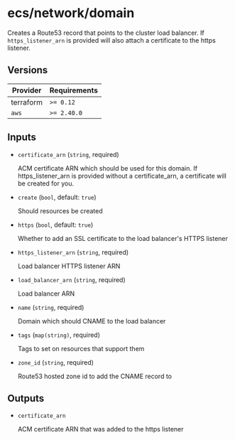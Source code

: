 # ecs/network/domain

Creates a Route53 record that points to the cluster load balancer. If `https_listener_arn` is provided will also attach a certificate to the https listener.

<!-- bin/docs -->

## Versions

| Provider | Requirements |
|-|-|
| terraform | `>= 0.12` |
| `aws` | `>= 2.40.0` |

## Inputs

* `certificate_arn` (`string`, required)

    ACM certificate ARN which should be used for this domain. If https_listener_arn is provided without a certificate_arn, a certificate will be created for you.

* `create` (`bool`, default: `true`)

    Should resources be created

* `https` (`bool`, default: `true`)

    Whether to add an SSL certificate to the load balancer's HTTPS listener

* `https_listener_arn` (`string`, required)

    Load balancer HTTPS listener ARN

* `load_balancer_arn` (`string`, required)

    Load balancer ARN

* `name` (`string`, required)

    Domain which should CNAME to the load balancer

* `tags` (`map(string)`, required)

    Tags to set on resources that support them

* `zone_id` (`string`, required)

    Route53 hosted zone id to add the CNAME record to



## Outputs

* `certificate_arn`

    ACM certificate ARN that was added to the https listener
